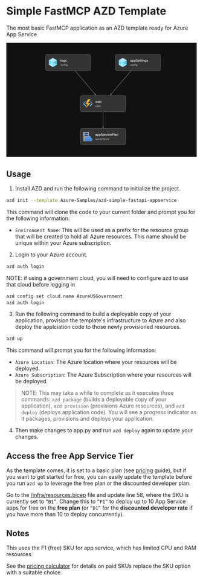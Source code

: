 
# Simple FastMCP AZD Template

The most basic FastMCP application as an AZD template ready for Azure App Service

![system diagram](diagram.png)

## Usage

1. Install AZD and run the following command to initialize the project.

```bash
azd init --template Azure-Samples/azd-simple-fastapi-appservice
```

This command will clone the code to your current folder and prompt you for the following information:

- `Environment Name`: This will be used as a prefix for the resource group that will be created to hold all Azure resources. This name should be unique within your Azure subscription.

2. Login to your Azure account.
```bash
azd auth login
```
NOTE: if using a government cloud, you will need to configure azd to use that cloud before logging in
```bash
azd config set cloud.name AzureUSGovernment
azd auth login
```

3. Run the following command to build a deployable copy of your application, provision the template's infrastructure to Azure and also deploy the applciation code to those newly provisioned resources.

```bash
azd up
```

This command will prompt you for the following information:
- `Azure Location`: The Azure location where your resources will be deployed.
- `Azure Subscription`: The Azure Subscription where your resources will be deployed.

> NOTE: This may take a while to complete as it executes three commands: `azd package` (builds a deployable copy of your application), `azd provision` (provisions Azure resources), and `azd deploy` (deploys application code). You will see a progress indicator as it packages, provisions and deploys your application.

4. Then make changes to app.py and run `azd deploy` again to update your changes.

## Access the free App Service Tier

As the template comes, it is set to a basic plan (see [pricing](https://azure.microsoft.com/en-au/pricing/details/app-service/windows/#pricing) guide), but if you want to get started for free, you can easily update the template before you run `azd up` to leverage the free plan or the discounted developer plan. 

Go to the [/infra/resources.bicep](https://github.com/Azure-Samples/azd-simple-fastapi-appservice/blob/main/infra/resources.bicep) file and update line 58, where the SKU is currently set to `“B1”`. Change this to `“F1”` to deploy up to 10 App Service apps for free on the **free plan** (or `“D1”`  for the **discounted developer rate** if you have more than 10 to deploy concurrently).  

## Notes

This uses the F1 (free) SKU for app service, which has limited CPU and RAM resources.

See the [pricing calculator](https://azure.microsoft.com/en-au/pricing/calculator/) for details on paid SKUs replace the SKU option with a suitable choice.
